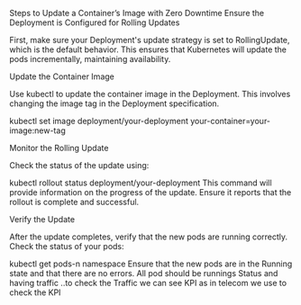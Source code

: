 Steps to Update a Container’s Image with Zero Downtime
Ensure the Deployment is Configured for Rolling Updates

First, make sure your Deployment's update strategy is set to RollingUpdate, which is the default behavior. This ensures that Kubernetes will update the pods incrementally, maintaining availability.

Update the Container Image

Use kubectl to update the container image in the Deployment. This involves changing the image tag in the Deployment specification.


kubectl set image deployment/your-deployment your-container=your-image:new-tag

Monitor the Rolling Update

Check the status of the update using:

kubectl rollout status deployment/your-deployment
This command will provide information on the progress of the update. Ensure it reports that the rollout is complete and successful.

Verify the Update

After the update completes, verify that the new pods are running correctly. Check the status of your pods:

kubectl get pods-n namespace 
Ensure that the new pods are in the Running state and that there are no errors.
All pod should be runnings Status and having traffic ..to check the Traffic we can see KPI as in telecom we use to check the KPI
